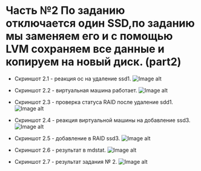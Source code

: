 # Часть №2 По заданию отключается один SSD,по заданию мы заменяем его и с помощью LVM сохраняем все данные и копируем на новый диск. (part2)
- Скриншот 2.1 - реакция ос на удаление ssd1.
![Image alt](https://github.com/galina-shimanskaya/labs-os/blob/master/lab%20№%202/part%202/2.1.png)

- Скриншот 2.2 - виртуальная машина работает.
![Image alt](https://github.com/galina-shimanskaya/labs-os/blob/master/lab%20№%202/part%202/2.2.png)

- Скриншот 2.3 - проверка статуса RAID после удаление sdd1.
![Image alt](https://github.com/galina-shimanskaya/labs-os/blob/master/lab%20№%202/part%202/2.3.png)

- Скриншот 2.4 - реакция виртуальной машины на добавление ssd3.
![Image alt](https://github.com/galina-shimanskaya/labs-os/blob/master/lab%20№%202/part%202/2.4.png)

- Скриншот 2.5 - добавление в RAID ssd3.
![Image alt](https://github.com/galina-shimanskaya/labs-os/blob/master/lab%20№%202/part%202/2.5.png)

- Скриншот 2.6 - результат в mdstat.
![Image alt](https://github.com/galina-shimanskaya/labs-os/blob/master/lab%20№%202/part%202/2.6.png)

- Скриншот 2.7 - результат задания № 2.
![Image alt](https://github.com/galina-shimanskaya/labs-os/blob/master/lab%20№%202/part%202/2.7.png)
